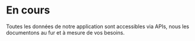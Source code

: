 # En cours

Toutes les données de notre application sont accessibles via APIs, nous les documentons au fur et à mesure de vos besoins.
